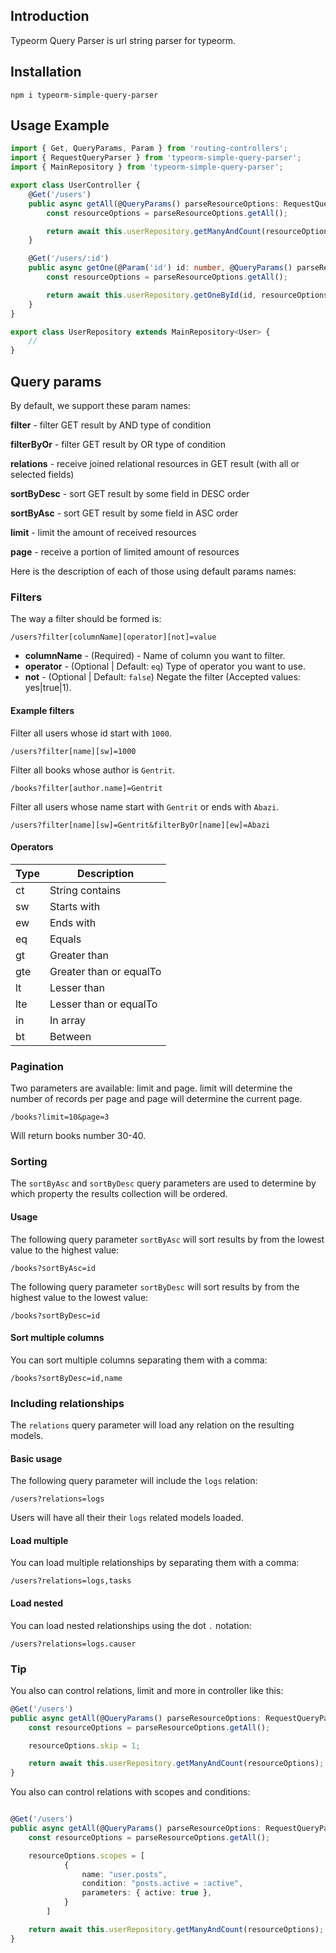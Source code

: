 ## Introduction

Typeorm Query Parser is url string parser for typeorm.

## Installation

```console
npm i typeorm-simple-query-parser
```

## Usage Example

```typescript
import { Get, QueryParams, Param } from 'routing-controllers';
import { RequestQueryParser } from 'typeorm-simple-query-parser';
import { MainRepository } from 'typeorm-simple-query-parser';

export class UserController {
    @Get('/users')
    public async getAll(@QueryParams() parseResourceOptions: RequestQueryParser) {
        const resourceOptions = parseResourceOptions.getAll();

        return await this.userRepository.getManyAndCount(resourceOptions);
    }

    @Get('/users/:id')
    public async getOne(@Param('id') id: number, @QueryParams() parseResourceOptions: RequestQueryParser) {
        const resourceOptions = parseResourceOptions.getAll();

        return await this.userRepository.getOneById(id, resourceOptions);
    }
}

export class UserRepository extends MainRepository<User> {
    //
}
```

## Query params

By default, we support these param names:

**filter** - filter GET result by AND type of condition

**filterByOr** - filter GET result by OR type of condition

**relations** - receive joined relational resources in GET result (with all or selected fields)

**sortByDesc** - sort GET result by some field in DESC order

**sortByAsc** - sort GET result by some field in ASC order

**limit** - limit the amount of received resources

**page** - receive a portion of limited amount of resources


Here is the description of each of those using default params names:

### Filters

The way a filter should be formed is:

```console
/users?filter[columnName][operator][not]=value
```

* **columnName** -  (Required) - Name of column you want to filter.
* **operator** - (Optional | Default: `eq`) Type of operator you want to use.
* **not** - (Optional | Default: `false`) Negate the filter (Accepted values: yes|true|1).

#### Example filters

Filter all users whose id start with `1000`.

```console
/users?filter[name][sw]=1000
```

Filter all books whose author is `Gentrit`.

```console
/books?filter[author.name]=Gentrit
```

Filter all users whose name start with `Gentrit` or ends with `Abazi`.

```console
/users?filter[name][sw]=Gentrit&filterByOr[name][ew]=Abazi
```

#### Operators

Type | Description
---- | -----------
ct | String contains
sw | Starts with
ew | Ends with
eq | Equals
gt | Greater than
gte| Greater than or equalTo
lt | Lesser than
lte | Lesser than or equalTo
in | In array
bt | Between

### Pagination
Two parameters are available: limit and page. limit will determine the number of records per page and page will determine the current page.

```console
/books?limit=10&page=3
```

Will return books number 30-40.

### Sorting

The `sortByAsc` and `sortByDesc` query parameters are used to determine by which property the results collection will be ordered. 

#### Usage

The following query parameter `sortByAsc` will sort results by  from the lowest value to the highest value:

```console
/books?sortByAsc=id
```

The following query parameter `sortByDesc` will sort results by  from the highest value to the lowest value:

```console
/books?sortByDesc=id
```

#### Sort multiple columns

You can sort multiple columns separating them with a comma:

```console
/books?sortByDesc=id,name
```

### Including relationships

The `relations` query parameter will load any relation on the resulting models.

#### Basic usage

The following query parameter will include the `logs` relation:

```url
/users?relations=logs
```

Users will have all their their `logs` related models loaded.

#### Load multiple

You can load multiple relationships by separating them with a comma:

```url
/users?relations=logs,tasks
```

#### Load nested

You can load nested relationships using the dot `.` notation:

```url
/users?relations=logs.causer
```

### Tip

You also can control relations, limit and more in controller like this:

```ts
@Get('/users')
public async getAll(@QueryParams() parseResourceOptions: RequestQueryParser) {
    const resourceOptions = parseResourceOptions.getAll();

    resourceOptions.skip = 1;

    return await this.userRepository.getManyAndCount(resourceOptions);
}
```

You also can control relations with scopes and conditions:

```ts

@Get('/users')
public async getAll(@QueryParams() parseResourceOptions: RequestQueryParser) {
    const resourceOptions = parseResourceOptions.getAll();

    resourceOptions.scopes = [
			{
				name: "user.posts",
				condition: "posts.active = :active",
				parameters: { active: true },
			}
		]

    return await this.userRepository.getManyAndCount(resourceOptions);
}
```
